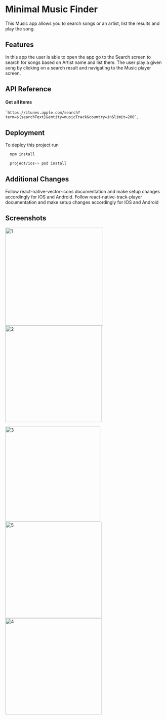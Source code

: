 
# Minimal Music Finder


This Music app  allows you to search songs or an artist, list the results and play the song.


## Features

In this app the user is able to open the app go to the Search screen to search for songs based on 
Artist name and list them.
The user play a given song by clicking on a search result and navigating to the Music player screen.
## API Reference

#### Get all items

```http
`https://itunes.apple.com/search?term=${searchText}&entity=musicTrack&country=in&limit=200`,

```





## Deployment

To deploy this project run

```bash
  npm install

  project/ios-> pod install
```


## Additional Changes

Follow react-native-vector-icons documentation and make setup changes accordingly for IOS and Android.
Follow react-native-track-player documentation and make setup changes accordingly for IOS and Android

## Screenshots

<img width="309" alt="1" src="https://user-images.githubusercontent.com/37268702/160247412-db5d5586-5f56-4eef-9de6-3cc1e12e09a2.png"><img width="304" alt="2" src="https://user-images.githubusercontent.com/37268702/160247424-2a4f6286-863c-4c9a-810a-49fd378ce89d.png">

<img width="300" alt="3" src="https://user-images.githubusercontent.com/37268702/160247431-084aeb91-e89c-4527-933e-0e5cbdfd556c.png">
<img width="304" alt="5" src="https://user-images.githubusercontent.com/37268702/160247443-0160df4b-8646-4953-a97c-9be9b92354da.png">

<img width="304" alt="4" src="https://user-images.githubusercontent.com/37268702/160247440-e2f30ea6-bb40-48af-be84-258ed2ce6ef0.png">
